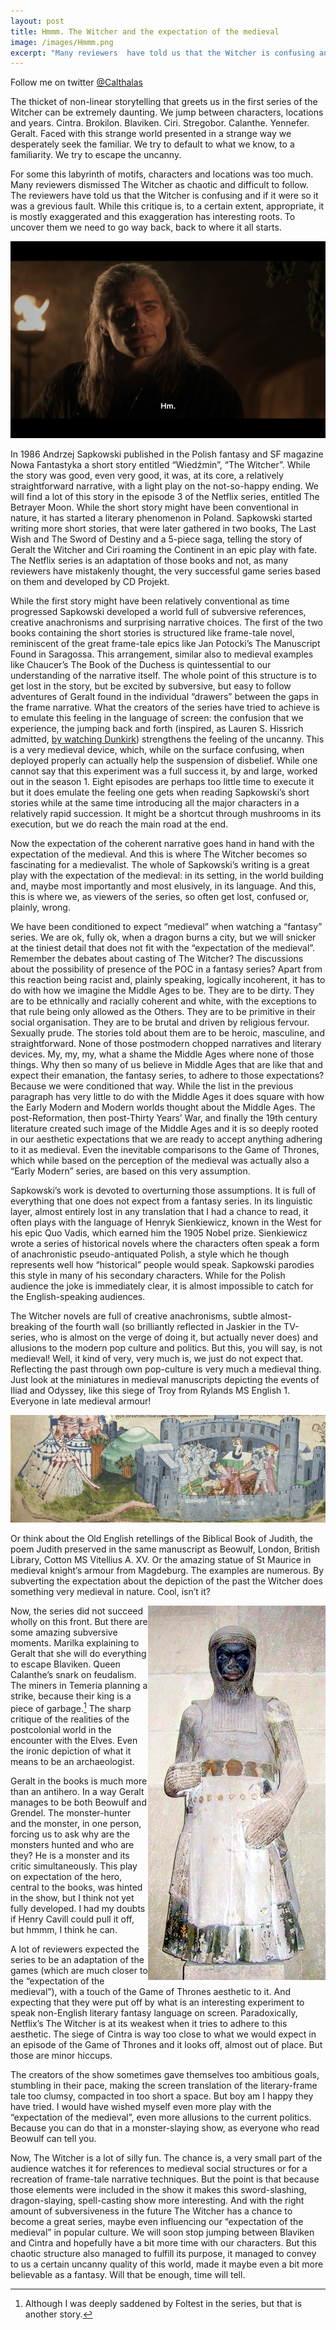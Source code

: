```yaml
---
layout: post
title: Hmmm. The Witcher and the expectation of the medieval
image: /images/Hmmm.png
excerpt: "Many reviewers  have told us that the Witcher is confusing and if it were so it was a grevious fault. While this critique is, to a certain extent, appropriate, it is mostly exaggerated and this exaggeration has interesting roots. To uncover them we need to go way back, back to where it all starts. To the expectation of the medieval."
---
```


Follow me on twitter [@Calthalas](https://twitter.com/Calthalas)

The thicket of non-linear storytelling that greets us in the first series of the Witcher can be extremely daunting. We jump between characters, locations and years. Cintra. Brokilon. Blaviken. Ciri. Stregobor. Calanthe. Yennefer. Geralt. Faced with this strange world presented in a strange way we desperately seek the familiar. We try to default to what we know, to a familiarity. We try to escape the uncanny.

For some this labyrinth of motifs, characters and locations was too much. Many reviewers dismissed The Witcher as chaotic and difficult to follow. The reviewers have told us that the Witcher is confusing and if it were so it was a grevious fault. While this critique is, to a certain extent, appropriate, it is mostly exaggerated and this exaggeration has interesting roots. To uncover them we need to go way back, back to where it all starts.

![Hmmm](/images/Hmmm.png)

In 1986 Andrzej Sapkowski published in the Polish fantasy and SF magazine Nowa Fantastyka a short story entitled “Wiedźmin”, “The Witcher”. While the story was good, even very good, it was, at its core, a relatively straightforward narrative, with a light play on the not-so-happy ending. We will find a lot of this story in the episode 3 of the Netflix series, entitled The Betrayer Moon. While the short story might have been conventional in nature, it has started a literary phenomenon in Poland. Sapkowski started writing more short stories, that were later gathered in two books, The Last Wish and The Sword of Destiny and a 5-piece saga, telling the story of Geralt the Witcher and Ciri roaming the Continent in an epic play with fate. The Netflix series is an adaptation of those books and not, as many reviewers have mistakenly thought, the very successful game series based on them and developed by CD Projekt.

While the first story might have been relatively conventional as time progressed Sapkowski developed a world full of subversive references, creative anachronisms and surprising narrative choices. The first of the two books containing the short stories is structured like frame-tale novel, reminiscent of the great frame-tale epics like Jan Potocki’s The Manuscript Found in Saragossa. This arrangement, similar also to medieval examples like Chaucer’s The Book of the Duchess is quintessential to our understanding of the narrative itself. The whole point of this structure is to get lost in the story, but be excited by subversive, but easy to follow adventures of Geralt found in the individual “drawers” between the gaps in the frame narrative. 
What the creators of the series have tried to achieve is to emulate this feeling in the language of screen: the confusion that we experience, the jumping back and forth (inspired, as Lauren S. Hissrich admitted, [by watching Dunkirk](https://collider.com/the-witcher-showrunner-interview-geralt-bathtub/)) strengthens the feeling of the uncanny. This is a very medieval device, which, while on the surface confusing, when deployed properly can actually help the suspension of disbelief. While one cannot say that this experiment was a full success it, by and large, worked out in the season 1. Eight episodes are perhaps too little time to execute it but it does emulate the feeling one gets when reading Sapkowski’s short stories while at the same time introducing all the major characters in a relatively rapid succession. It might be a shortcut through mushrooms in its execution, but we do reach the main road at the end.

Now the expectation of the coherent narrative goes hand in hand with the expectation of the medieval. And this is where The Witcher becomes so fascinating for a medievalist. The whole of Sapkowski’s writing is a great play with the expectation of the medieval: in its setting, in the world building and, maybe most importantly and most elusively, in its language. And this, this is where we, as viewers of the series, so often get lost, confused or, plainly, wrong. 

We have been conditioned to expect “medieval” when watching a “fantasy” series. We are ok, fully ok, when a dragon burns a city, but we will snicker at the tiniest detail that does not fit with the “expectation of the medieval”. Remember the debates about casting of The Witcher? The discussions about the possibility of presence of the POC in a fantasy series? Apart from this reaction being racist and, plainly speaking, logically incoherent, it has to do with how we imagine the Middle Ages to be. They are to be dirty. They are to be ethnically and racially coherent and white, with the exceptions to that rule being only allowed as the Others. They are to be primitive in their social organisation. They are to be brutal and driven by religious fervour. Sexually prude. The stories told about them are to be heroic, masculine, and straightforward. None of those postmodern chopped narratives and literary devices. My, my, my, what a shame the Middle Ages where none of those things.
Why then so many of us believe in Middle Ages that are like that and expect their emanation, the fantasy series, to adhere to those expectations? Because we were conditioned that way. While the list in the previous paragraph has very little to do with the Middle Ages it does square with how the Early Modern and Modern worlds thought about the Middle Ages. The post-Reformation, then post-Thirty Years’ War, and finally the 19th century literature created such image of the Middle Ages and it is so deeply rooted in our aesthetic expectations that we are ready to accept anything adhering to it as medieval. Even the inevitable comparisons to the Game of Thrones, which while based on the perception of the medieval was actually also a “Early Modern” series, are based on this very assumption.

Sapkowski’s work is devoted to overturning those assumptions. It is full of everything that one does not expect from a fantasy series. In its linguistic layer, almost entirely lost in any translation that I had a chance to read, it often plays with the language of Henryk Sienkiewicz, known in the West for his epic Quo Vadis, which earned him the 1905 Nobel prize. Sienkiewicz wrote a series of historical novels where the characters often speak a form of anachronistic pseudo-antiquated Polish, a style which he though represents well how “historical” people would speak. Sapkowski parodies this style in many of his secondary characters. While for the Polish audience the joke is immediately clear, it is almost impossible to catch for the English-speaking audiences.

The Witcher novels are full of creative anachronisms, subtle almost-breaking of the fourth wall (so brilliantly reflected in Jaskier in the TV-series, who is almost on the verge of doing it, but actually never does) and allusions to the modern pop culture and politics. But this, you will say, is not medieval! Well, it kind of very, very much is, we just do not expect that. Reflecting the past through own pop-culture is very much a medieval thing. Just look at the miniatures in medieval manuscripts depicting the events of Iliad and Odyssey, like this siege of Troy from Rylands MS English 1. Everyone in late medieval armour!

![The Siege of Troy from Rylands MS English 1](/images/RylandsMS1.jpg)

Or think about the Old English retellings of the Biblical Book of Judith, the poem Judith preserved in the same manuscript as Beowulf, London, British Library, Cotton MS Vitellius A. XV. Or the amazing statue of St Maurice in medieval knight’s armour from Magdeburg. The examples are numerous. By subverting the expectation about the depiction of the past the Witcher does something very medieval in nature. Cool, isn’t it?

<img align="right" width="284" height="599" src="/images/SaintMauriceMagdeburg.jpg" description="St Maurice from Magdeburg https://commons.wikimedia.org/wiki/File:Saint_Maurice_Magdeburg.jpg">

Now, the series did not succeed wholly on this front. But there are some amazing subversive moments. Marilka explaining to Geralt that she will do everything to escape Blaviken. Queen Calanthe’s snark on feudalism. The miners in Temeria planning a strike, because their king is a piece of garbage.[^1] The sharp critique of the realities of the postcolonial world in the encounter with the Elves. Even the ironic depiction of what it means to be an archaeologist.

Geralt in the books is much more than an antihero. In a way Geralt manages to be both Beowulf and Grendel. The monster-hunter and the monster, in one person, forcing us to ask why are the monsters hunted and who are they? He is a monster and its critic simultaneously. This play on expectation of the hero, central to the books, was hinted in the show, but I think not yet fully developed. I had my doubts if Henry Cavill could pull it off, but hmmm, I think he can.

A lot of reviewers expected the series to be an adaptation of the games (which are much closer to the “expectation of the medieval”), with a touch of the Game of Thrones aesthetic to it. And expecting that they were put off by what is an interesting experiment to speak non-English literary fantasy language on screen. Paradoxically, Netflix’s The Witcher is at its weakest when it tries to adhere to this aesthetic. The siege of Cintra is way too close to what we would expect in an episode of the Game of Thrones and it looks off, almost out of place. But those are minor hiccups.

The creators of the show sometimes gave themselves too ambitious goals, stumbling in their pace, making the screen translation of the literary-frame tale too clumsy, compacted in too short a space. But boy am I happy they have tried. I would have wished myself even more play with the “expectation of the medieval”, even more allusions to the current politics. Because you can do that in a monster-slaying show, as everyone who read Beowulf can tell you.

Now, The Witcher is a lot of silly fun. The chance is, a very small part of the audience watches it for references to medieval social structures or for a recreation of frame-tale narrative techniques. But the point is that because those elements were included in the show it makes this sword-slashing, dragon-slaying, spell-casting show more interesting. And with the right amount of subversiveness in the future The Witcher has a chance to become a great series, maybe even influencing our “expectation of the medieval” in popular culture. We will soon stop jumping between Blaviken and Cintra and hopefully have a bit more time with our characters. But this chaotic structure also managed to fulfill its purpose, it managed to convey to us a certain uncanny quality of this world, made it maybe even a bit more believable as a fantasy. Will that be enough, time will tell.

[^1]: Although I was deeply saddened by Foltest in the series, but that is another story.
